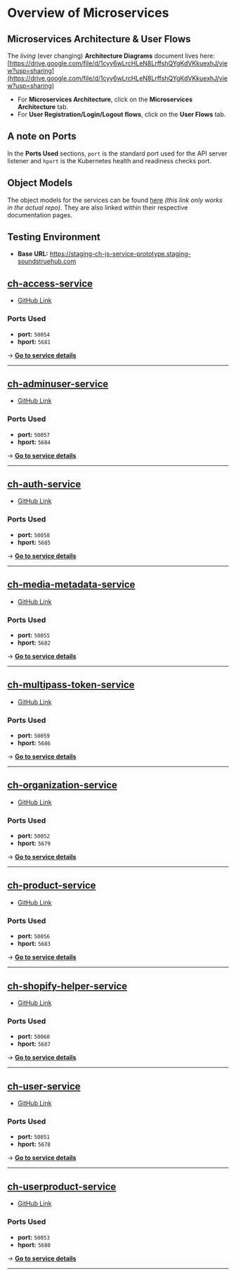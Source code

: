 # Overview of Microservices

## Microservices Architecture & User Flows

The _living_ (ever changing) **Architecture Diagrams** document lives here: [https://drive.google.com/file/d/1cyy6wLrcHLeN8LrffshQYgKdVKkuexhJ/view?usp=sharing](https://drive.google.com/file/d/1cyy6wLrcHLeN8LrffshQYgKdVKkuexhJ/view?usp=sharing)

- For **Microservices Architecture**, click on the **Microservices Architecture** tab.
- For **User Registration/Login/Logout flows**, click on the **User Flows** tab.

## A note on Ports

In the **Ports Used** sections, `port` is the standard port used for the API server listener and `hport` is the Kubernetes health and readiness checks port.

## Object Models

The object models for the services can be found [here](ObjectModels/) _(this link only works in the actual repo)_. They are also linked within their respective documentation pages.

## Testing Environment

- **Base URL:** https://staging-ch-js-service-prototype.staging-soundstruehub.com

## [ch-access-service](ch-access-service.md)
- [GitHub Link](https://github.com/stdev/ch-access-service)

### Ports Used
- **port:** `50054`
- **hport:** `5681`

→ [**Go to service details**](ch-access-service.md)

---

## [ch-adminuser-service](ch-adminuser-service.md)
- [GitHub Link](https://github.com/stdev/ch-adminuser-service)

### Ports Used
- **port:** `50057`
- **hport:** `5684`

→ [**Go to service details**](ch-adminuser-service.md)

---

## [ch-auth-service](ch-auth-service.md)
- [GitHub Link](https://github.com/stdev/ch-auth-service)

### Ports Used
- **port:** `50058`
- **hport:** `5685`

→ [**Go to service details**](ch-auth-service.md)

---

## [ch-media-metadata-service](ch-media-metadata-service.md)
- [GitHub Link](https://github.com/stdev/ch-media-metadata-service)

### Ports Used
- **port:** `50055`
- **hport:** `5682`

→ [**Go to service details**](ch-media-metadata-service.md)

---

## [ch-multipass-token-service](ch-multipass-token-service.md)
- [GitHub Link](https://github.com/stdev/ch-multipass-token-service)

### Ports Used
- **port:** `50059`
- **hport:** `5686`

→ [**Go to service details**](ch-media-metadata-service.md)

---

## [ch-organization-service](ch-organization-service.md)
- [GitHub Link](https://github.com/stdev/ch-organization-service)

### Ports Used
- **port:** `50052`
- **hport:** `5679`

→ [**Go to service details**](ch-organization-service.md)

---

## [ch-product-service](ch-product-service.md)
- [GitHub Link](https://github.com/stdev/ch-product-service)

### Ports Used
- **port:** `50056`
- **hport:** `5683`

→ [**Go to service details**](ch-product-service.md)

---

## [ch-shopify-helper-service](ch-shopify-helper-service.md)
- [GitHub Link](https://github.com/stdev/ch-shopify-helper-service)

### Ports Used
- **port:** `50060`
- **hport:** `5687`

→ [**Go to service details**](ch-shopify-helper-service.md)

---

## [ch-user-service](ch-user-service.md)
- [GitHub Link](https://github.com/stdev/ch-user-service)

### Ports Used
- **port:** `50051`
- **hport:** `5678`

→ [**Go to service details**](ch-user-service.md)

---

## [ch-userproduct-service](ch-userproduct-service.md)
- [GitHub Link](https://github.com/stdev/ch-userproduct-service)

### Ports Used
- **port:** `50053`
- **hport:** `5680`

→ [**Go to service details**](ch-userproduct-service.md)

---